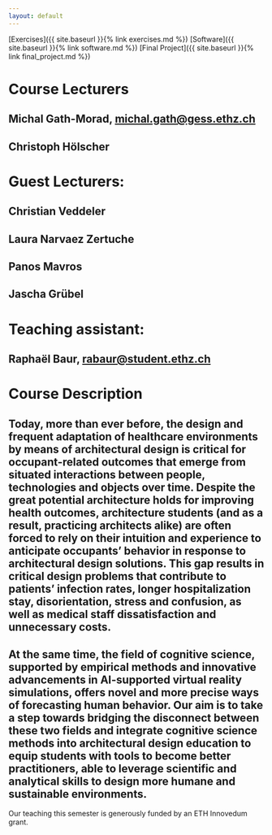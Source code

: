 ```yaml
---
layout: default
---
```


[Exercises]({{ site.baseurl }}{% link exercises.md %})
[Software]({{ site.baseurl }}{% link software.md %})
[Final Project]({{ site.baseurl }}{% link final_project.md %})



# Course Lecturers
## Michal Gath-Morad, michal.gath@gess.ethz.ch
## Christoph Hölscher 
# Guest Lecturers:
## Christian Veddeler
## Laura Narvaez Zertuche
## Panos Mavros
## Jascha Grübel
# Teaching assistant: 
## Raphaël Baur, rabaur@student.ethz.ch


# Course Description 

## Today, more than ever before, the design and frequent adaptation of healthcare environments by means of architectural design is critical for occupant-related outcomes that emerge from situated interactions between people, technologies and objects over time. Despite the great potential architecture holds for improving health outcomes, architecture students (and as a result, practicing architects alike) are often forced to rely on their intuition and experience to anticipate occupants’ behavior in response to architectural design solutions. This gap results in critical design problems that contribute to patients’ infection rates, longer hospitalization stay, disorientation, stress and confusion, as well as medical staff dissatisfaction and unnecessary costs.
## At the same time, the field of cognitive science, supported by empirical methods and innovative advancements in AI-supported virtual reality simulations, offers novel and more precise ways of forecasting human behavior. Our aim is to take a step towards bridging the disconnect between these two fields and integrate cognitive science methods into architectural design education to equip students with tools to become better practitioners, able to leverage scientific and analytical skills to design more humane and sustainable environments.

Our teaching this semester is generously funded by an ETH Innovedum grant.
